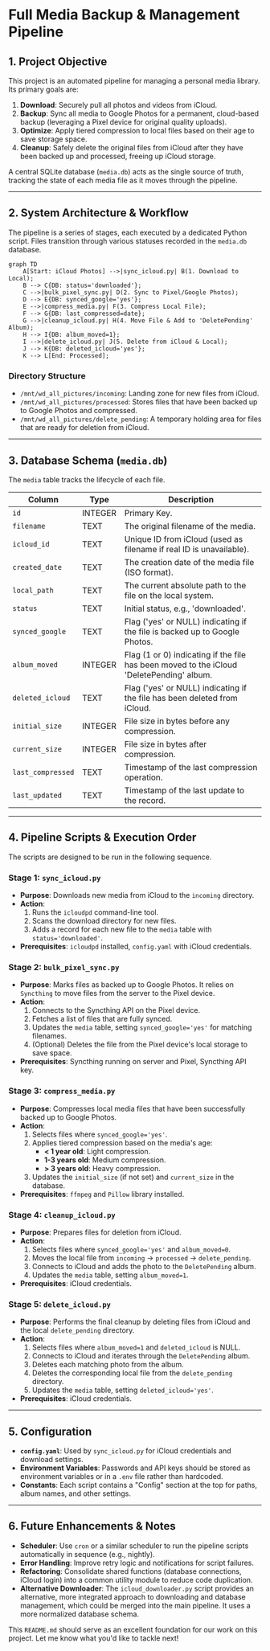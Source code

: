 # Full Media Backup & Management Pipeline

## 1. Project Objective

This project is an automated pipeline for managing a personal media library. Its primary goals are:
1.  **Download**: Securely pull all photos and videos from iCloud.
2.  **Backup**: Sync all media to Google Photos for a permanent, cloud-based backup (leveraging a Pixel device for original quality uploads).
3.  **Optimize**: Apply tiered compression to local files based on their age to save storage space.
4.  **Cleanup**: Safely delete the original files from iCloud after they have been backed up and processed, freeing up iCloud storage.

A central SQLite database (`media.db`) acts as the single source of truth, tracking the state of each media file as it moves through the pipeline.

---

## 2. System Architecture & Workflow

The pipeline is a series of stages, each executed by a dedicated Python script. Files transition through various statuses recorded in the `media.db` database.

```mermaid
graph TD
    A[Start: iCloud Photos] -->|sync_icloud.py| B(1. Download to Local);
    B --> C{DB: status='downloaded'};
    C -->|bulk_pixel_sync.py| D(2. Sync to Pixel/Google Photos);
    D --> E{DB: synced_google='yes'};
    E -->|compress_media.py| F(3. Compress Local File);
    F --> G{DB: last_compressed=date};
    G -->|cleanup_icloud.py| H(4. Move File & Add to 'DeletePending' Album);
    H --> I{DB: album_moved=1};
    I -->|delete_icloud.py| J(5. Delete from iCloud & Local);
    J --> K{DB: deleted_icloud='yes'};
    K --> L[End: Processed];
```

### Directory Structure

-   `/mnt/wd_all_pictures/incoming`: Landing zone for new files from iCloud.
-   `/mnt/wd_all_pictures/processed`: Stores files that have been backed up to Google Photos and compressed.
-   `/mnt/wd_all_pictures/delete_pending`: A temporary holding area for files that are ready for deletion from iCloud.

---

## 3. Database Schema (`media.db`)

The `media` table tracks the lifecycle of each file.

| Column           | Type    | Description                                                              |
| ---------------- | ------- | ------------------------------------------------------------------------ |
| `id`             | INTEGER | Primary Key.                                                             |
| `filename`       | TEXT    | The original filename of the media.                                      |
| `icloud_id`      | TEXT    | Unique ID from iCloud (used as filename if real ID is unavailable).      |
| `created_date`   | TEXT    | The creation date of the media file (ISO format).                        |
| `local_path`     | TEXT    | The current absolute path to the file on the local system.               |
| `status`         | TEXT    | Initial status, e.g., 'downloaded'.                                      |
| `synced_google`  | TEXT    | Flag ('yes' or NULL) indicating if the file is backed up to Google Photos. |
| `album_moved`    | INTEGER | Flag (1 or 0) indicating if the file has been moved to the iCloud 'DeletePending' album. |
| `deleted_icloud` | TEXT    | Flag ('yes' or NULL) indicating if the file has been deleted from iCloud. |
| `initial_size`   | INTEGER | File size in bytes before any compression.                               |
| `current_size`   | INTEGER | File size in bytes after compression.                                    |
| `last_compressed`| TEXT    | Timestamp of the last compression operation.                             |
| `last_updated`   | TEXT    | Timestamp of the last update to the record.                              |

---

## 4. Pipeline Scripts & Execution Order

The scripts are designed to be run in the following sequence.

### Stage 1: `sync_icloud.py`

*   **Purpose**: Downloads new media from iCloud to the `incoming` directory.
*   **Action**:
    1.  Runs the `icloudpd` command-line tool.
    2.  Scans the download directory for new files.
    3.  Adds a record for each new file to the `media` table with `status='downloaded'`.
*   **Prerequisites**: `icloudpd` installed, `config.yaml` with iCloud credentials.

### Stage 2: `bulk_pixel_sync.py`

*   **Purpose**: Marks files as backed up to Google Photos. It relies on `Syncthing` to move files from the server to the Pixel device.
*   **Action**:
    1.  Connects to the Syncthing API on the Pixel device.
    2.  Fetches a list of files that are fully synced.
    3.  Updates the `media` table, setting `synced_google='yes'` for matching filenames.
    4.  (Optional) Deletes the file from the Pixel device's local storage to save space.
*   **Prerequisites**: Syncthing running on server and Pixel, Syncthing API key.

### Stage 3: `compress_media.py`

*   **Purpose**: Compresses local media files that have been successfully backed up to Google Photos.
*   **Action**:
    1.  Selects files where `synced_google='yes'`.
    2.  Applies tiered compression based on the media's age:
        *   **< 1 year old**: Light compression.
        *   **1-3 years old**: Medium compression.
        *   **> 3 years old**: Heavy compression.
    3.  Updates the `initial_size` (if not set) and `current_size` in the database.
*   **Prerequisites**: `ffmpeg` and `Pillow` library installed.

### Stage 4: `cleanup_icloud.py`

*   **Purpose**: Prepares files for deletion from iCloud.
*   **Action**:
    1.  Selects files where `synced_google='yes'` and `album_moved=0`.
    2.  Moves the local file from `incoming` -> `processed` -> `delete_pending`.
    3.  Connects to iCloud and adds the photo to the `DeletePending` album.
    4.  Updates the `media` table, setting `album_moved=1`.
*   **Prerequisites**: iCloud credentials.

### Stage 5: `delete_icloud.py`

*   **Purpose**: Performs the final cleanup by deleting files from iCloud and the local `delete_pending` directory.
*   **Action**:
    1.  Selects files where `album_moved=1` and `deleted_icloud` is NULL.
    2.  Connects to iCloud and iterates through the `DeletePending` album.
    3.  Deletes each matching photo from the album.
    4.  Deletes the corresponding local file from the `delete_pending` directory.
    5.  Updates the `media` table, setting `deleted_icloud='yes'`.
*   **Prerequisites**: iCloud credentials.

---

## 5. Configuration

-   **`config.yaml`**: Used by `sync_icloud.py` for iCloud credentials and download settings.
-   **Environment Variables**: Passwords and API keys should be stored as environment variables or in a `.env` file rather than hardcoded.
-   **Constants**: Each script contains a "Config" section at the top for paths, album names, and other settings.

---

## 6. Future Enhancements & Notes

-   **Scheduler**: Use `cron` or a similar scheduler to run the pipeline scripts automatically in sequence (e.g., nightly).
-   **Error Handling**: Improve retry logic and notifications for script failures.
-   **Refactoring**: Consolidate shared functions (database connections, iCloud login) into a common utility module to reduce code duplication.
-   **Alternative Downloader**: The `icloud_downloader.py` script provides an alternative, more integrated approach to downloading and database management, which could be merged into the main pipeline. It uses a more normalized database schema.



This `README.md` should serve as an excellent foundation for our work on this project. Let me know what you'd like to tackle next!

<!--
[PROMPT_SUGGESTION]Refactor the database and iCloud login functions into a shared utility module to reduce code duplication across the scripts.[/PROMPT_SUGGESTION]
[PROMPT_SUGGESTION]Create a master script or a simple scheduler to run the entire pipeline in the correct order.[/PROMPT_SUGGESTION]

